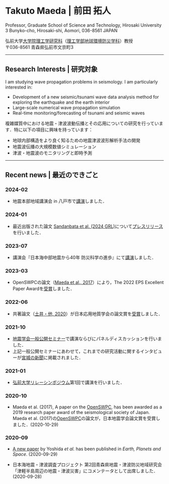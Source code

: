 # Takuto Maeda | 前田 拓人

Professor, Graduate School of Science and Technology, Hirosaki University<br/>
3 Bunyko-cho, Hirosaki-shi, Aomori, 036-8561 JAPAN

弘前大学[大学院理工学研究科](https://www.st.hirosaki-u.ac.jp)（[理工学部地球環境防災学科](https://www.st.hirosaki-u.ac.jp/~earthenv/)）教授<br/>
〒036-8561 青森県弘前市文京町3

---
## Research Interests | 研究対象

I am studying wave propagation problems in seismology. I am particularly interested in: 

- Development of a new seismic/tsunami wave data analysis method for exploring the earthquake and the earth interior
- Large-scale numerical wave propagation simulation
- Real-time monitoring/forecasting of tsunami and seismic waves


複雑媒質中における地震・津波波動伝播とその応用についての研究を行っています．特に以下の項目に興味を持っています：

- 地球内部構造をより良く知るための地震津波波形解析手法の開発
- 地震波伝播の大規模数値シミュレーション
- 津波・地震波のモニタリングと即時予測

---

## Recent news | 最近のできごと

### 2024-02

- 地震本部地域講演会 in 八戸市で[講演](./outreach.md)しました．

### 2024-01

- 最近出版された論文 [Sandanbata et al. (2024 GRL)](./paper.md)について[プレスリリース](https://www.hirosaki-u.ac.jp/topics/92259/)を行いました．

### 2023-07

- 講演会『日本海中部地震から40年 防災科学の進歩』にて[講演](./outreach.md)しました．

### 2023-03

- OpenSWPCの論文（[Maeda et al., 2017](https://doi.org/10.1186/s40623-017-0687-2)）により，The 2022 EPS Excellent Paper Awardを[受賞](https://www.earth-planets-space.org/ja/news-ja/epa2022-jp)しました．

### 2022-06

- 共著論文（[土井・他, 2020](https://doi.org/10.5110/jjseg.61.245)）が日本応用地質学会の論文賞を[受賞](https://www.st.hirosaki-u.ac.jp/news/awarded/jusho/220617.html)しました．

### 2021-10

- [地震学会一般公開セミナー](https://www.zisin.jp/event/openseminar2021.html)で講演ならびにパネルディスカッションを行いました．
- 上記一般公開セミナーにあわせて，これまでの研究活動に関するインタビューが[宮城の新聞](http://shinbun.fan-miyagi.jp/article/article_20211007.php)に掲載されました．


### 2021-01

- [弘前大学リレーシンポジウム](https://scs.hirosaki-u.ac.jp/relay/)第1回で講演を行いました．

### 2020-10

- Maeda et al. (2017), A paper on the [OpenSWPC](https://github.com/tktmyd/OpenSWPC), has been awarded as a 2019 research paper award of the seismological society of Japan.   
Maeda et al. (2017)の[OpenSWPC](https://github.com/tktmyd/OpenSWPC)の論文が，日本地震学会論文賞を受賞しました．(2020-10-29)

### 2020-09


- [A new paper](https://doi.org/10.1186/s40623-020-01272-5) by Yoshida _et al._ has been published in _Earth, Planets and Space_. (2020-09-29)

- 日本海地震・津波調査プロジェクト 第2回⻘森県地震・津波防災地域研究会 「津軽半島周辺の地震・津波災害」にコメンテータとして出席しました．(2020-09-28)
